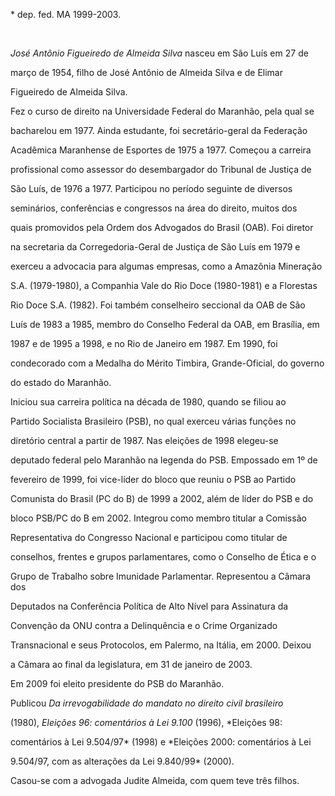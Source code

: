 

\* dep. fed. MA 1999-2003.



 



*José Antônio Figueiredo de Almeida Silva* nasceu em São Luís em 27 de

março de 1954, filho de José Antônio de Almeida Silva e de Elimar

Figueiredo de Almeida Silva.



Fez o curso de direito na Universidade Federal do Maranhão, pela qual se

bacharelou em 1977. Ainda estudante, foi secretário-geral da Federação

Acadêmica Maranhense de Esportes de 1975 a 1977. Começou a carreira

profissional como assessor do desembargador do Tribunal de Justiça de

São Luís, de 1976 a 1977. Participou no período seguinte de diversos

seminários, conferências e congressos na área do direito, muitos dos

quais promovidos pela Ordem dos Advogados do Brasil (OAB). Foi diretor

na secretaria da Corregedoria-Geral de Justiça de São Luís em 1979 e

exerceu a advocacia para algumas empresas, como a Amazônia Mineração

S.A. (1979-1980), a Companhia Vale do Rio Doce (1980-1981) e a Florestas

Rio Doce S.A. (1982). Foi também conselheiro seccional da OAB de São

Luís de 1983 a 1985, membro do Conselho Federal da OAB, em Brasília, em

1987 e de 1995 a 1998, e no Rio de Janeiro em 1987. Em 1990, foi

condecorado com a Medalha do Mérito Timbira, Grande-Oficial, do governo

do estado do Maranhão.



Iniciou sua carreira política na década de 1980, quando se filiou ao

Partido Socialista Brasileiro (PSB), no qual exerceu várias funções no

diretório central a partir de 1987. Nas eleições de 1998 elegeu-se

deputado federal pelo Maranhão na legenda do PSB. Empossado em 1º de

fevereiro de 1999, foi vice-líder do bloco que reuniu o PSB ao Partido

Comunista do Brasil (PC do B) de 1999 a 2002, além de líder do PSB e do

bloco PSB/PC do B em 2002. Integrou como membro titular a Comissão

Representativa do Congresso Nacional e participou como titular de

conselhos, frentes e grupos parlamentares, como o Conselho de Ética e o

Grupo de Trabalho sobre Imunidade Parlamentar. Representou a Câmara dos

Deputados na Conferência Política de Alto Nível para Assinatura da

Convenção da ONU contra a Delinquência e o Crime Organizado

Transnacional e seus Protocolos, em Palermo, na Itália, em 2000. Deixou

a Câmara ao final da legislatura, em 31 de janeiro de 2003.



Em 2009 foi eleito presidente do PSB do Maranhão.



Publicou *Da irrevogabilidade do mandato no direito civil brasileiro*

(1980), *Eleições 96: comentários à Lei 9.100* (1996), *Eleições 98:

comentários à Lei 9.504/97* (1998) e *Eleições 2000: comentários à Lei

9.504/97, com as alterações da Lei 9.840/99* (2000).



Casou-se com a advogada Judite Almeida, com quem teve três filhos.



 



